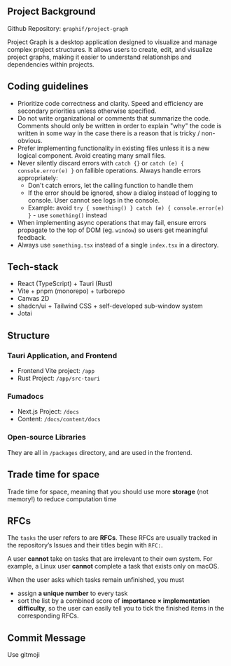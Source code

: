 ## Project Background

Github Repository: `graphif/project-graph`

Project Graph is a desktop application designed to visualize and manage complex project structures. It allows users to create, edit, and visualize project graphs, making it easier to understand relationships and dependencies within projects.

## Coding guidelines

- Prioritize code correctness and clarity. Speed and efficiency are secondary priorities unless otherwise specified.
- Do not write organizational or comments that summarize the code. Comments should only be written in order to explain "why" the code is written in some way in the case there is a reason that is tricky / non-obvious.
- Prefer implementing functionality in existing files unless it is a new logical component. Avoid creating many small files.
- Never silently discard errors with `catch {}` or `catch (e) { console.error(e) }` on fallible operations. Always handle errors appropriately:
  - Don't catch errors, let the calling function to handle them
  - If the error should be ignored, show a dialog instead of logging to console. User cannot see logs in the console.
  - Example: avoid `try { something() } catch (e) { console.error(e) }` - use `something()` instead
- When implementing async operations that may fail, ensure errors propagate to the top of DOM (eg. `window`) so users get meaningful feedback.
- Always use `something.tsx` instead of a single `index.tsx` in a directory.

## Tech-stack

- React (TypeScript) + Tauri (Rust)
- Vite + pnpm (monorepo) + turborepo
- Canvas 2D
- shadcn/ui + Tailwind CSS + self-developed sub-window system
- Jotai

## Structure

### Tauri Application, and Frontend

- Frontend Vite project: `/app`
- Rust Project: `/app/src-tauri`

### Fumadocs

- Next.js Project: `/docs`
- Content: `/docs/content/docs`

### Open-source Libraries

They are all in `/packages` directory, and are used in the frontend.

## Trade time for space

Trade time for space, meaning that you should use more **storage** (not memory!) to reduce computation time

## RFCs

The `tasks` the user refers to are **RFCs**. These RFCs are usually tracked in the repository’s Issues and their titles begin with `RFC:`.

A user **cannot** take on tasks that are irrelevant to their own system. For example, a Linux user **cannot** complete a task that exists only on macOS.

When the user asks which tasks remain unfinished, you must

- assign **a unique number** to every task
- sort the list by a combined score of **importance × implementation difficulty**,
  so the user can easily tell you to tick the finished items in the corresponding RFCs.

## Commit Message

Use gitmoji
